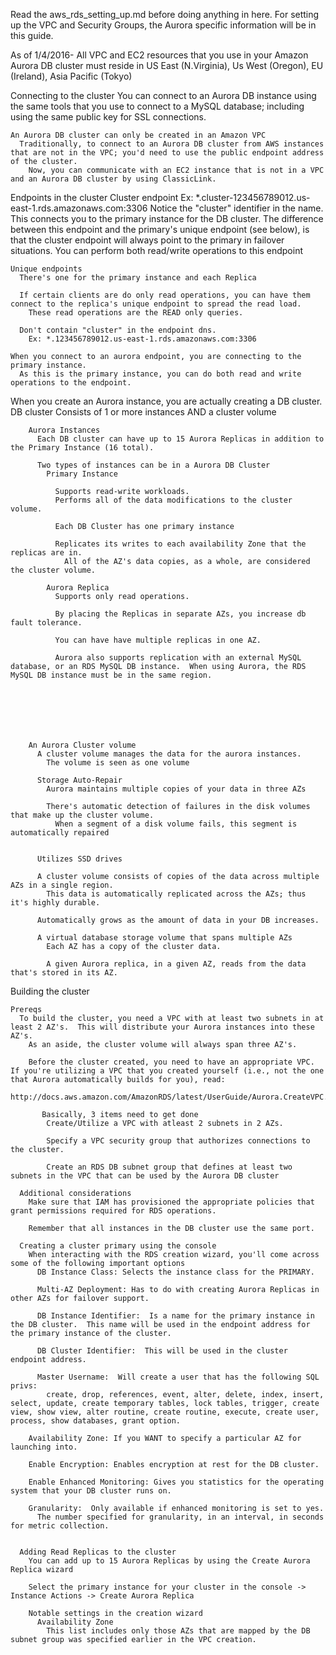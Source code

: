 Read the aws_rds_setting_up.md before doing anything in here.
  For setting up the VPC and Security Groups, the Aurora specific information will be in this guide.




  As of 1/4/2016- All VPC and EC2 resources that you use in your Amazon Aurora DB cluster must reside in US East (N.Virginia), Us West (Oregon), EU (Ireland), Asia Pacific (Tokyo)

  Connecting to the cluster
    You can connect to an Aurora DB instance using the same tools that you use to connect to a MySQL database; including using the same public key for SSL connections.

    An Aurora DB cluster can only be created in an Amazon VPC
      Traditionally, to connect to an Aurora DB cluster from AWS instances that are not in the VPC; you'd need to use the public endpoint address of the cluster.
        Now, you can communicate with an EC2 instance that is not in a VPC and an Aurora DB cluster by using ClassicLink.



  Endpoints in the cluster
    Cluster endpoint
      Ex: *.cluster-123456789012.us-east-1.rds.amazonaws.com:3306
        Notice the "cluster" identifier in the name.
        This connects you to the primary instance for the DB cluster.
          The difference between this endpoint and the primary's unique endpoint (see below), is that the cluster endpoint will always point to the primary in failover situations.
        You can perform both read/write operations to this endpoint



    Unique endpoints
      There's one for the primary instance and each Replica

      If certain clients are do only read operations, you can have them connect to the replica's unique endpoint to spread the read load.
        These read operations are the READ only queries.

      Don't contain "cluster" in the endpoint dns.
        Ex: *.123456789012.us-east-1.rds.amazonaws.com:3306

    When you connect to an aurora endpoint, you are connecting to the primary instance.
      As this is the primary instance, you can do both read and write operations to the endpoint.

  When you create an Aurora instance, you are actually creating a DB cluster.
    DB cluster
      Consists of
        1 or more instances AND a cluster volume


        Aurora Instances
          Each DB cluster can have up to 15 Aurora Replicas in addition to the Primary Instance (16 total).

          Two types of instances can be in a Aurora DB Cluster
            Primary Instance

              Supports read-write workloads.
              Performs all of the data modifications to the cluster volume.

              Each DB Cluster has one primary instance

              Replicates its writes to each availability Zone that the replicas are in.
                All of the AZ's data copies, as a whole, are considered the cluster volume.

            Aurora Replica
              Supports only read operations.

              By placing the Replicas in separate AZs, you increase db fault tolerance.

              You can have have multiple replicas in one AZ.

              Aurora also supports replication with an external MySQL database, or an RDS MySQL DB instance.  When using Aurora, the RDS MySQL DB instance must be in the same region.







        An Aurora Cluster volume
          A cluster volume manages the data for the aurora instances. 
            The volume is seen as one volume

          Storage Auto-Repair
            Aurora maintains multiple copies of your data in three AZs

            There's automatic detection of failures in the disk volumes that make up the cluster volume.
              When a segment of a disk volume fails, this segment is automatically repaired
          

          Utilizes SSD drives

          A cluster volume consists of copies of the data across multiple AZs in a single region.
            This data is automatically replicated across the AZs; thus it's highly durable.

          Automatically grows as the amount of data in your DB increases. 

          A virtual database storage volume that spans multiple AZs
            Each AZ has a copy of the cluster data.

            A given Aurora replica, in a given AZ, reads from the data that's stored in its AZ.  

  Building the cluster

    Prereqs
      To build the cluster, you need a VPC with at least two subnets in at least 2 AZ's.  This will distribute your Aurora instances into these AZ's.
        As an aside, the cluster volume will always span three AZ's.

        Before the cluster created, you need to have an appropriate VPC.  If you're utilizing a VPC that you created yourself (i.e., not the one that Aurora automatically builds for you), read:
           http://docs.aws.amazon.com/AmazonRDS/latest/UserGuide/Aurora.CreateVPC.html

           Basically, 3 items need to get done
            Create/Utilize a VPC with atleast 2 subnets in 2 AZs.

            Specify a VPC security group that authorizes connections to the cluster.

            Create an RDS DB subnet group that defines at least two subnets in the VPC that can be used by the Aurora DB cluster

      Additional considerations
        Make sure that IAM has provisioned the appropriate policies that grant permissions required for RDS operations.

        Remember that all instances in the DB cluster use the same port.

      Creating a cluster primary using the console
        When interacting with the RDS creation wizard, you'll come across some of the following important options
          DB Instance Class: Selects the instance class for the PRIMARY.

          Multi-AZ Deployment: Has to do with creating Aurora Replicas in other AZs for failover support.

          DB Instance Identifier:  Is a name for the primary instance in the DB cluster.  This name will be used in the endpoint address for the primary instance of the cluster.

          DB Cluster Identifier:  This will be used in the cluster endpoint address.

          Master Username:  Will create a user that has the following SQL privs:
            create, drop, references, event, alter, delete, index, insert, select, update, create temporary tables, lock tables, trigger, create view, show view, alter routine, create routine, execute, create user, process, show databases, grant option.

        Availability Zone: If you WANT to specify a particular AZ for launching into.

        Enable Encryption: Enables encryption at rest for the DB cluster.

        Enable Enhanced Monitoring: Gives you statistics for the operating system that your DB cluster runs on.

        Granularity:  Only available if enhanced monitoring is set to yes.
          The number specified for granularity, in an interval, in seconds for metric collection.


      Adding Read Replicas to the cluster
        You can add up to 15 Aurora Replicas by using the Create Aurora Replica wizard

        Select the primary instance for your cluster in the console -> Instance Actions -> Create Aurora Replica

        Notable settings in the creation wizard
          Availability Zone
            This list includes only those AZs that are mapped by the DB subnet group was specified earlier in the VPC creation.








